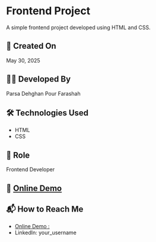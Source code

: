 # Frontend Project

A simple frontend project developed using HTML and CSS.

## 📅 Created On  
May 30, 2025

## 👨‍💻 Developed By  
Parsa Dehghan Pour Farashah

## 🛠️ Technologies Used  
- HTML  
- CSS  

## 🎯 Role  
Frontend Developer

## 🔗 [Online Demo](https://parsa-farshah.github.io/cardHover1/cardHover1/index.html)

## 📬 How to Reach Me  
- [Online Demo : ]([https://parsa-farshah.github.io/cardHover1/cardHover1/index.html](https://www.instagram.com/parsa_dehghanpour_dv?igsh=eHkwNWhsa3I4ZWVp)) 
- LinkedIn: your_username
